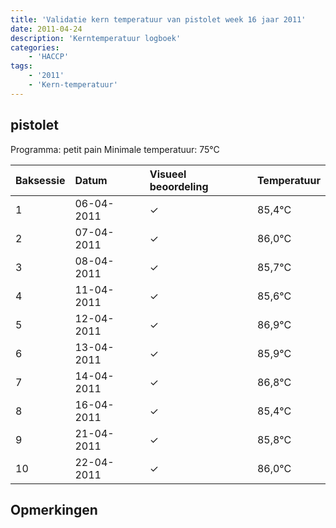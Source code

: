 ```yaml
---
title: 'Validatie kern temperatuur van pistolet week 16 jaar 2011'
date: 2011-04-24
description: 'Kerntemperatuur logboek'
categories:
    - 'HACCP'
tags:
    - '2011'
    - 'Kern-temperatuur'
---
```


## pistolet

Programma: petit pain
Minimale temperatuur: 75°C

| Baksessie | Datum | Visueel beoordeling | Temperatuur |
|:---|:---|:---|:---|
| 1 | 06-04-2011 | &check; | 85,4°C |
| 2 | 07-04-2011 | &check; | 86,0°C |
| 3 | 08-04-2011 | &check; | 85,7°C |
| 4 | 11-04-2011 | &check; | 85,6°C |
| 5 | 12-04-2011 | &check; | 86,9°C |
| 6 | 13-04-2011 | &check; | 85,9°C |
| 7 | 14-04-2011 | &check; | 86,8°C |
| 8 | 16-04-2011 | &check; | 85,4°C |
| 9 | 21-04-2011 | &check; | 85,8°C |
| 10 | 22-04-2011 | &check; | 86,0°C |

## Opmerkingen


